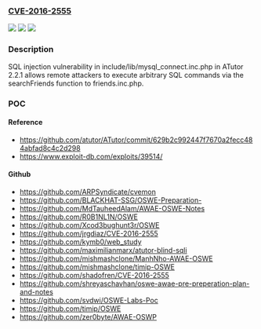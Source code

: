 ### [CVE-2016-2555](https://cve.mitre.org/cgi-bin/cvename.cgi?name=CVE-2016-2555)
![](https://img.shields.io/static/v1?label=Product&message=n%2Fa&color=blue)
![](https://img.shields.io/static/v1?label=Version&message=n%2Fa&color=blue)
![](https://img.shields.io/static/v1?label=Vulnerability&message=n%2Fa&color=brighgreen)

### Description

SQL injection vulnerability in include/lib/mysql_connect.inc.php in ATutor 2.2.1 allows remote attackers to execute arbitrary SQL commands via the searchFriends function to friends.inc.php.

### POC

#### Reference
- https://github.com/atutor/ATutor/commit/629b2c992447f7670a2fecc484abfad8c4c2d298
- https://www.exploit-db.com/exploits/39514/

#### Github
- https://github.com/ARPSyndicate/cvemon
- https://github.com/BLACKHAT-SSG/OSWE-Preparation-
- https://github.com/MdTauheedAlam/AWAE-OSWE-Notes
- https://github.com/R0B1NL1N/OSWE
- https://github.com/Xcod3bughunt3r/OSWE
- https://github.com/jrgdiaz/CVE-2016-2555
- https://github.com/kymb0/web_study
- https://github.com/maximilianmarx/atutor-blind-sqli
- https://github.com/mishmashclone/ManhNho-AWAE-OSWE
- https://github.com/mishmashclone/timip-OSWE
- https://github.com/shadofren/CVE-2016-2555
- https://github.com/shreyaschavhan/oswe-awae-pre-preperation-plan-and-notes
- https://github.com/svdwi/OSWE-Labs-Poc
- https://github.com/timip/OSWE
- https://github.com/zer0byte/AWAE-OSWP

